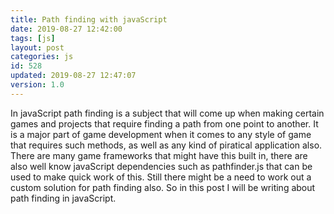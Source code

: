 ```yaml
---
title: Path finding with javaScript
date: 2019-08-27 12:42:00
tags: [js]
layout: post
categories: js
id: 528
updated: 2019-08-27 12:47:07
version: 1.0
---
```


In javaScript path finding is a subject that will come up when making certain games and projects that require finding a path from one point to another. It is a major part of game development when it comes to any style of game that requires such methods, as well as any kind of piratical application also. There are many game frameworks that might have this built in, there are also well know javaScript dependencies such as pathfinder.js that can be used to make quick work of this. Still there might be a need to work out a custom solution for path finding also. So in this post I will be writing about path finding in javaScript.

<!-- more -->
